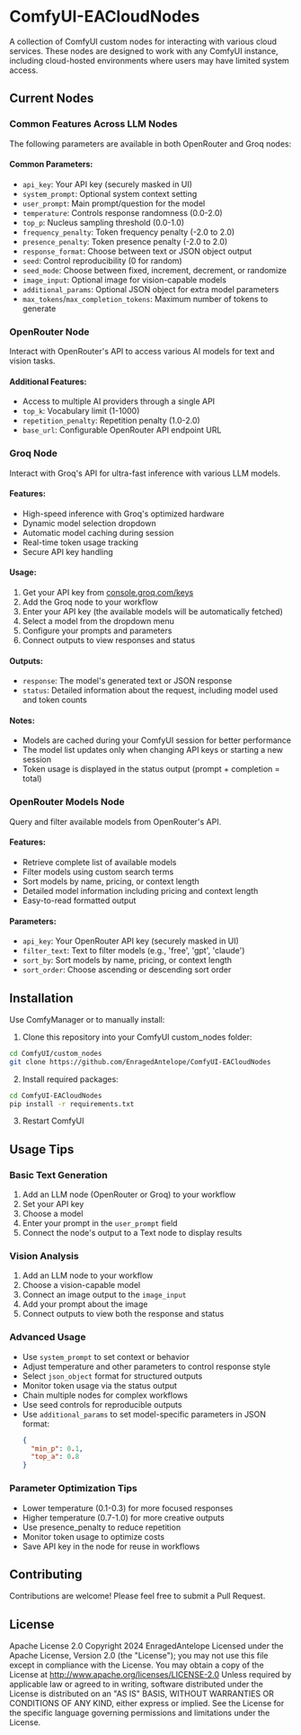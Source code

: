 # ComfyUI-EACloudNodes

A collection of ComfyUI custom nodes for interacting with various cloud services. These nodes are designed to work with any ComfyUI instance, including cloud-hosted environments where users may have limited system access.

## Current Nodes

### Common Features Across LLM Nodes
The following parameters are available in both OpenRouter and Groq nodes:

#### Common Parameters:
- `api_key`: Your API key (securely masked in UI)
- `system_prompt`: Optional system context setting
- `user_prompt`: Main prompt/question for the model
- `temperature`: Controls response randomness (0.0-2.0)
- `top_p`: Nucleus sampling threshold (0.0-1.0)
- `frequency_penalty`: Token frequency penalty (-2.0 to 2.0)
- `presence_penalty`: Token presence penalty (-2.0 to 2.0)
- `response_format`: Choose between text or JSON object output
- `seed`: Control reproducibility (0 for random)
- `seed_mode`: Choose between fixed, increment, decrement, or randomize
- `image_input`: Optional image for vision-capable models
- `additional_params`: Optional JSON object for extra model parameters
- `max_tokens`/`max_completion_tokens`: Maximum number of tokens to generate

### OpenRouter Node
Interact with OpenRouter's API to access various AI models for text and vision tasks.

#### Additional Features:
- Access to multiple AI providers through a single API
- `top_k`: Vocabulary limit (1-1000)
- `repetition_penalty`: Repetition penalty (1.0-2.0)
- `base_url`: Configurable OpenRouter API endpoint URL

### Groq Node
Interact with Groq's API for ultra-fast inference with various LLM models.

#### Features:
- High-speed inference with Groq's optimized hardware
- Dynamic model selection dropdown
- Automatic model caching during session
- Real-time token usage tracking
- Secure API key handling

#### Usage:
1. Get your API key from [console.groq.com/keys](https://console.groq.com/keys)
2. Add the Groq node to your workflow
3. Enter your API key (the available models will be automatically fetched)
4. Select a model from the dropdown menu
5. Configure your prompts and parameters
6. Connect outputs to view responses and status

#### Outputs:
- `response`: The model's generated text or JSON response
- `status`: Detailed information about the request, including model used and token counts

#### Notes:
- Models are cached during your ComfyUI session for better performance
- The model list updates only when changing API keys or starting a new session
- Token usage is displayed in the status output (prompt + completion = total)

### OpenRouter Models Node
Query and filter available models from OpenRouter's API.

#### Features:
- Retrieve complete list of available models
- Filter models using custom search terms
- Sort models by name, pricing, or context length
- Detailed model information including pricing and context length
- Easy-to-read formatted output

#### Parameters:
- `api_key`: Your OpenRouter API key (securely masked in UI)
- `filter_text`: Text to filter models (e.g., 'free', 'gpt', 'claude')
- `sort_by`: Sort models by name, pricing, or context length
- `sort_order`: Choose ascending or descending sort order

## Installation

Use ComfyManager or to manually install:

1. Clone this repository into your ComfyUI custom_nodes folder:
  ```bash
cd ComfyUI/custom_nodes
git clone https://github.com/EnragedAntelope/ComfyUI-EACloudNodes
  ```
2. Install required packages:
  ``` bash
cd ComfyUI-EACloudNodes
pip install -r requirements.txt
  ```

3. Restart ComfyUI

## Usage Tips

### Basic Text Generation
1. Add an LLM node (OpenRouter or Groq) to your workflow
2. Set your API key
3. Choose a model
4. Enter your prompt in the `user_prompt` field
5. Connect the node's output to a Text node to display results

### Vision Analysis
1. Add an LLM node to your workflow
2. Choose a vision-capable model
3. Connect an image output to the `image_input`
4. Add your prompt about the image
5. Connect outputs to view both the response and status

### Advanced Usage
- Use `system_prompt` to set context or behavior
- Adjust temperature and other parameters to control response style
- Select `json_object` format for structured outputs
- Monitor token usage via the status output
- Chain multiple nodes for complex workflows
- Use seed controls for reproducible outputs
- Use `additional_params` to set model-specific parameters in JSON format:
  ```json
  {
    "min_p": 0.1,
    "top_a": 0.8
  }
  ```

### Parameter Optimization Tips
- Lower temperature (0.1-0.3) for more focused responses
- Higher temperature (0.7-1.0) for more creative outputs
- Use presence_penalty to reduce repetition
- Monitor token usage to optimize costs
- Save API key in the node for reuse in workflows

## Contributing

Contributions are welcome! Please feel free to submit a Pull Request.

## License

Apache License 2.0
Copyright 2024 EnragedAntelope
Licensed under the Apache License, Version 2.0 (the "License");
you may not use this file except in compliance with the License.
You may obtain a copy of the License at
http://www.apache.org/licenses/LICENSE-2.0
Unless required by applicable law or agreed to in writing, software
distributed under the License is distributed on an "AS IS" BASIS,
WITHOUT WARRANTIES OR CONDITIONS OF ANY KIND, either express or implied.
See the License for the specific language governing permissions and
limitations under the License.
